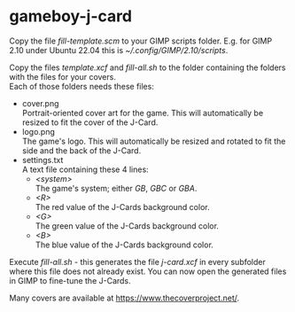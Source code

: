 # gameboy-j-card

Copy the file _fill-template.scm_ to your GIMP scripts folder. E.g. for GIMP 2.10 under Ubuntu 22.04 this is _~/.config/GIMP/2.10/scripts_.

Copy the files _template.xcf_ and _fill-all.sh_ to the folder containing the folders with the files for your covers.  
Each of those folders needs these files:
* cover.png  
  Portrait-oriented cover art for the game. This will automatically be resized to fit the cover of the J-Card.
* logo.png  
  The game's logo. This will automatically be resized and rotated to fit the side and the back of the J-Card.
* settings.txt  
  A text file containing these 4 lines:
  * _\<system>_  
  The game's system; either _GB_, _GBC_ or _GBA_.
  * _\<R>_  
  The red value of the J-Cards background color.
  * _\<G>_  
  The green value of the J-Cards background color.
  * _\<B>_  
  The blue value of the J-Cards background color.

Execute _fill-all.sh_ - this generates the file _j-card.xcf_ in every subfolder where this file does not already exist. You can now open the generated files in GIMP to fine-tune the J-Cards.

Many covers are available at https://www.thecoverproject.net/.
